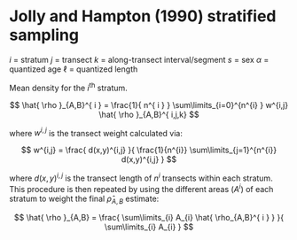 # Jolly and Hampton (1990) stratified sampling 

$i$ = stratum
$j$ = transect
$k$ = along-transect interval/segment
$s$ = sex
$\alpha$ = quantized age 
$\ell$ = quantized length

Mean density for the $i$<sup>th</sup> stratum.

$$
\hat{ \rho }_{A,B}^{ i } = 
    \frac{1}{ n^{ i } }
    \sum\limits_{i=0}^{n^{i} } w^{i,j} \hat{ \rho }_{A,B}^{ i,j,k}
$$

where $w^{i,j}$ is the transect weight calculated via:

$$
w^{i,j} = \frac{
    d(x,y)^{i,j}
}{
    \frac{1}{n^{i}}
    \sum\limits_{j=1}^{n^{i}} d(x,y)^{i,j}
}
$$

where $d(x,y)^{i,j}$ is the transect length of $n^{i}$ transects within each stratum. 
This procedure is then repeated by using the different areas ($A^{i}$) of each stratum to
weight the final $\hat{ \rho }_{A,B}$ estimate:

$$
\hat{ \rho }_{A,B} =
    \frac{
        \sum\limits_{i} A_{i} \hat{ \rho_{A,B}^{ i } }
    }{
        \sum\limits_{i} A_{i}
    }
$$